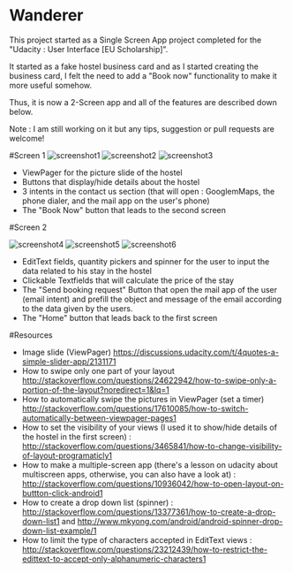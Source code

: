 # Wanderer
This project started as a Single Screen App project completed for the "Udacity : User Interface [EU Scholarship]".

It started as a fake hostel business card and as I started creating the business card, I felt the need to add a "Book now" functionality to make it more useful somehow.

Thus, it is now a 2-Screen app and all of the features are described down below.

Note : I am still working on it but any tips, suggestion or pull requests are welcome! 

#Screen 1
![screenshot1](https://cloud.githubusercontent.com/assets/24596876/22485139/bab7ba3a-e804-11e6-9f08-9a7148200827.png)
![screenshot2](https://cloud.githubusercontent.com/assets/24596876/22485463/191fa730-e806-11e6-88a9-227037aa1f8f.png)
![screenshot3](https://cloud.githubusercontent.com/assets/24596876/22485467/1e7f5e28-e806-11e6-887e-4ff7c7fb5ece.png)


- ViewPager for the picture slide of the hostel
- Buttons that display/hide details about the hostel
- 3 intents in the contact us section (that will open : GooglemMaps, the phone dialer, and the mail app on the user's phone) 
- The "Book Now" button that leads to the second screen

#Screen 2

![screenshot4](https://cloud.githubusercontent.com/assets/24596876/22485503/3ddda3ec-e806-11e6-811a-3e29ed999c22.png)
![screenshot5](https://cloud.githubusercontent.com/assets/24596876/22485512/40fa5b42-e806-11e6-8572-a5d121605ceb.png)
![screenshot6](https://cloud.githubusercontent.com/assets/24596876/22485514/431722ca-e806-11e6-955a-f2d707175ce7.png)


- EditText fields, quantity pickers and spinner for the user to input the data related to his stay in the hostel
- Clickable Textfields that will calculate the price of the stay
- The "Send booking request" Button that open the mail app of the user (email intent) and prefill the object and message of the email according to the data given by the users.
- The "Home" button that leads back to the first screen

#Resources
- Image slide (ViewPager) https://discussions.udacity.com/t/4quotes-a-simple-slider-app/2131171
- How to swipe only one part of your layout http://stackoverflow.com/questions/24622942/how-to-swipe-only-a-portion-of-the-layout?noredirect=1&lq=1
- How to automatically swipe the pictures in ViewPager (set a timer) http://stackoverflow.com/questions/17610085/how-to-switch-automatically-between-viewpager-pages1
- How to set the visibility of your views (I used it to show/hide details of the hostel in the first screen) : http://stackoverflow.com/questions/3465841/how-to-change-visibility-of-layout-programaticly1
- How to make a multiple-screen app (there's a lesson on udacity about multiscreen apps, otherwise, you can also have a look at) : http://stackoverflow.com/questions/10936042/how-to-open-layout-on-buttton-click-android1
- How to create a drop down list (spinner) : http://stackoverflow.com/questions/13377361/how-to-create-a-drop-down-list1
and http://www.mkyong.com/android/android-spinner-drop-down-list-example/1
- How to limit the type of characters accepted in EditText views : http://stackoverflow.com/questions/23212439/how-to-restrict-the-edittext-to-accept-only-alphanumeric-characters1





